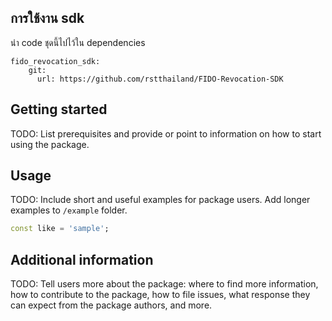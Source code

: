## การใช้งาน sdk 

นำ code ชุดนี้ไปไว้ใน dependencies

```
fido_revocation_sdk:
    git:
      url: https://github.com/rstthailand/FIDO-Revocation-SDK
```

## Getting started

TODO: List prerequisites and provide or point to information on how to
start using the package.

## Usage

TODO: Include short and useful examples for package users. Add longer examples
to `/example` folder. 

```dart
const like = 'sample';
```

## Additional information

TODO: Tell users more about the package: where to find more information, how to 
contribute to the package, how to file issues, what response they can expect 
from the package authors, and more.
